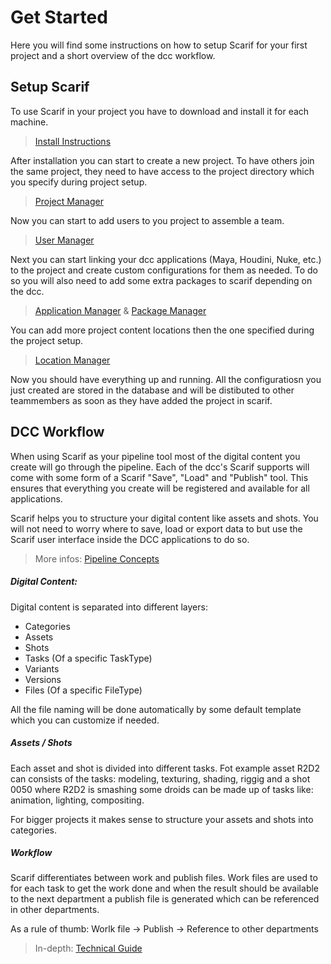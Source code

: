 # Get Started
Here you will find some instructions on how to setup Scarif for your first project and a short overview of
the dcc workflow.

## Setup Scarif
To use Scarif in your project you have to download and install it for each machine.
> [Install Instructions](./02_installation.md)

After installation you can start to create a new project. To have others join the same project, they
need to have access to the project directory which you specify during project setup.
> [Project Manager](./04_projectsetup.md)

Now you can start to add users to you project to assemble a team.
> [User Manager](./05_usersetup.md)

Next you can start linking your dcc applications (Maya, Houdini, Nuke, etc.) to the project and create custom configurations
for them as needed. To do so you will also need to add some extra packages to scarif depending on the dcc.

> [Application Manager](./06_applicationsetup.md) & [Package Manager](./09_packages.md)


You can add more project content locations then the one specified during the project setup.
> [Location Manager](./07_locationsetup.md)

Now you should have everything up and running. All the configuratiosn you just created are stored in the database
and will be distibuted to other teammembers as soon as they have added the project in scarif.

## DCC Workflow
When using Scarif as your pipeline tool most of the digital content you create will go through the pipeline.
Each of the dcc's Scarif supports will come with some form of a Scarif "Save", "Load" and "Publish" tool. 
This ensures that everything you create will be registered and available for all applications.

Scarif helps you to structure your digital content like assets and shots. You will not need to worry where
to save, load or export data to but use the Scarif user interface inside the DCC applications to do so.

> More infos: [Pipeline Concepts](./01_pipelineconcept.md) 

##### Digital Content:
Digital content is separated into different layers:
- Categories
- Assets
- Shots
- Tasks (Of a specific TaskType)
- Variants
- Versions
- Files (Of a specific FileType)

All the file naming will be done automatically by some default template which you can customize if needed.

##### Assets / Shots
Each asset and shot is divided into different tasks. Fot example asset R2D2 can consists of the tasks: modeling, texturing, shading, riggig
and a shot 0050 where R2D2 is smashing some droids can be made up of tasks like: animation, lighting, compositing.

For bigger projects it makes sense to structure your assets and shots into categories.

##### Workflow
Scarif differentiates between work and publish files. Work files are used to for each task to get the work done and when 
the result should be available to the next department a publish file is generated which can be referenced in other departments.

As a rule of thumb:  Worlk file -> Publish -> Reference to other departments

> In-depth: [Technical Guide](./10_technicalguide.md) 